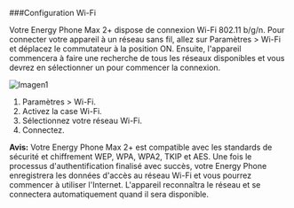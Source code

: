 ###Configuration Wi-Fi

Votre Energy Phone Max 2+ dispose de connexion Wi-Fi 802.11 b/g/n. Pour connecter votre appareil à un réseau sans fil, allez sur Paramètres > Wi-Fi et déplacez le commutateur à la position ON. Ensuite, l'appareil commencera à faire une recherche de tous les réseaux disponibles et vous devrez en sélectionner un pour commencer la connexion.

![Imagen1](http://static.energysistem.com/images/manuals/42689/57f378ffa0468.jpg)

1. Paramètres > Wi-Fi. 
2. Activez la case Wi-Fi.
3. Sélectionnez votre réseau Wi-Fi.
4. Connectez.

**Avis:** Votre Energy Phone Max 2+ est compatible avec les standards de sécurité et chiffrement WEP, WPA, WPA2, TKIP et AES. Une fois le processus d'authentification finalisé avec succès, votre Energy Phone enregistrera les données d'accès au réseau Wi-Fi et vous pourrez commencer à utiliser l'Internet. L'appareil reconnaîtra le réseau et se connectera automatiquement quand il sera disponible.
